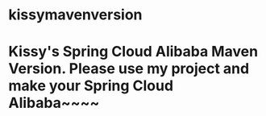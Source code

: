 # kissymavenversion
# Kissy's Spring Cloud Alibaba Maven Version. Please use my project and make your Spring Cloud Alibaba~~~~
